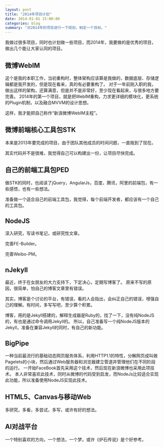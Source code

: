 ```yaml
---
layout: post
title: "2014年项目计划"
date: 2014-01-01 15:00:00
categories: blog
summary: "对2014年的项目进行一下规划，制定一个目标。"
---
```


我做过很多项目，同时也计划做一些项目，而2014年，我要做的是优秀的项目，做出几个能让大家认同的项目。

## 微博WebIM

这个是我的本职工作，当初重构时，整体架构应该算是我做的，数据底层、存储逻辑都是我开发的，但是现在看来，真的有必要重构了。
对于一年前刚入职的我，做出这样的架构，还算满意，但是并不是非常好，至少现在看起来，与很多地方要完善。
2014年的第一个项目，就是把WebIM重构，力求更详细的模块化，更系统的Plugin机制，以及融合MVVM的设计思想。

这样，我才能把自己称作“新浪微博WebIM主程”。

## 微博前端核心工具包STK

本来是2013年要完成的项目，由于团队其他成员的时间问题，一直拖到了现在。

其实代码并不是很难，我觉得自己可以构建出一份，让项目尽快完成。

## 自己的前端工具包PED

做STK的同时，也阅读了jQuery，AngularJs，百度，腾讯，阿里的前端包，有一些感悟，也有一些想法。

准备做一个适合自己的前端工具包，我觉得，每个前端开发者，都应该有一个自己的工具包。

## NodeJS

深入研究，写读书笔记，或研究性文章。

完善FE-Builder。

完善Weibo-PM。

## nJekyll

最近，终于在女朋友的大力支持下，下定决心，定期写博客了。
原来不写的原因，很简单，怕自己的博客文章里有错误。

其实，博客是个讨论的平台，有错误，看的人会指出，会纠正自己的错误，增强自己的理解。有时间，多写写吧，至少算个积累。

博客，用的是Jekyll搭建的，解释生成器是Ruby的，找了一下，没有纯NodeJS的，有也是通过命令调用Jekyll的。
所以，自己准备写一个纯NodeJS版本的Jekyll，准备在兼容Jekyll的同时，有自己的新功能。

## BigPipe

一种当前最流行的基础动态网页服务体系，利用HTTP1.1的特性，分解网页成叫做Pagelets的小块，然后通过Web服务器和浏览器建立管道并管理他们在不同阶段的运行。
一开始FaceBook首先采用这个技术，然后现在新浪微博也采用此项技术。
本人非常喜欢此技术，同时从微博的代码受到启发，而NodeJs比较适合实现此功能，所以准备使用NodeJS实现此技术。

## HTML5、Canvas与移动Web

多研究，多看，多尝试，多写，或许有好的想法。

## AI对战平台

一个特别喜欢的方向，一个想法，一个梦。或许《炉石传说》是个好参考。